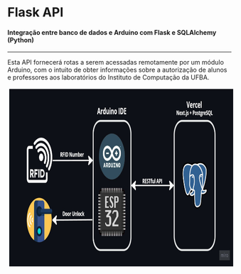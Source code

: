 # Flask API
#### Integração entre banco de dados e Arduino com Flask e SQLAlchemy (Python)

 ---

Esta API fornecerá rotas a serem acessadas remotamente por um módulo Arduino, com o intuito de obter informações sobre a autorização de alunos e professores aos laboratórios do Instituto de Computação da UFBA.

<p align="center">
<img src="https://github.com/igordantasgf/igordantasgf/blob/main/Untitled%20-%20Frame%201%20(1).jpg" alt="arquiteturaapi" height="400" style="vertical-align:top; margin:4px">
